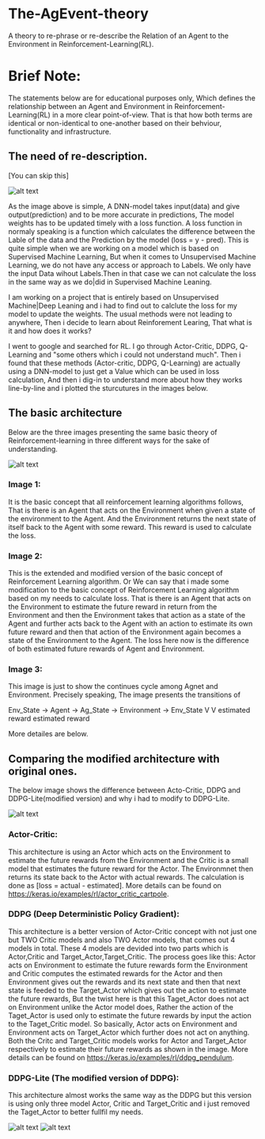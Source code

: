 # The-AgEvent-theory
A theory to re-phrase or re-describe the Relation of an Agent to the Environment in Reinforcement-Learning(RL).

# Brief Note:
The statements below are for educational purposes only, Which defines the relationship between an Agent and Environment in Reinforcement-Learning(RL) in a more clear point-of-view. That is that how both terms are identical or non-identical to one-another based on their behviour, functionality and infrastructure.

## The need of re-description.
[You can skip this]

![alt text](https://github.com/Sikander-SD/The-AgEvent-theory/blob/images/Basic.png?raw=true)

As the image above is simple, A DNN-model takes input(data) and give output(prediction) and to be more accurate in predictions, The model weights has to be updated timely with a loss function. A loss function in normaly speaking is a function which calculates the difference between the Lable of the data and the Prediction by the model (loss = y - pred). This is quite simple when we are working on a model which is based on Supervised Machine Learning, But when it comes to Unsupervised Machine Learning, we do not have any access or approach to Labels. We only have the input Data wihout Labels.Then in that case we can not calculate the loss in the same way as we do|did in Supervised Machine Leaning.

I am working on a project that is entirely based on Unsupervised Machine|Deep Leaning and i had to find out to calclute the loss for my model to update the weights. The usual methods were not leading to anywhere, Then i decide to learn about Reinforement Learing, That what is it and how does it works?

I went to google and searched for RL. I go through Actor-Critic, DDPG, Q-Learning and "some others which i could not understand much". Then i found that these methods (Actor-critic, DDPG, Q-Learning) are actually using a DNN-model to just get a Value which can be used in loss calculation, And then i dig-in to understand more about how they works line-by-line and i plotted the sturcutures in the images below.

## The basic architecture
Below are the three images presenting the same basic theory of Reinforcement-learning in three different ways  for the sake of understanding.

![alt text](https://github.com/Sikander-SD/The-AgEvent-theory/blob/images/reinforcement%20learning%20Agent%20and%20Environment%20sturcture.png?raw=true)

### Image 1: 
  It is the basic concept that all reinforcement learning algorithms follows, That is there is an Agent that acts on the Environment when given a state of the environment to the Agent. And the Environment returns the next state of itself back to the Agent with some reward. This reward is used to calculate the loss.

### Image 2:
  This is the extended and modified version of the basic concept of Reinforcement Learning algorithm. Or We can say that i made some modification to the basic concept of Reinforcement Learning algorithm based on my needs to calculate loss. That is there is an Agent that acts on the Environment to estimate the future reward in return from the Environment and then the Environment takes that action as a state of the Agent and further acts back to the Agent with an action to estimate its own future reward and then that action of the Environment again becomes a state of the Environment to the Agent. The loss here now is the difference of both estimated future rewards of Agent and Environment.

### Image 3:
  This image is just to show the continues cycle among Agnet and Environment.
  Precisely speaking, The image presents the transitions of
  
  Env_State -> Agent -> Ag_State -> Environment -> Env_State
                 V                      V
           estimated reward      estimated reward

  More detailes are below.

## Comparing the modified architecture with original ones.
The below image shows the difference between Acto-Critic, DDPG and DDPG-Lite(modified version) and why i had to modify to DDPG-Lite.

![alt text](https://github.com/Sikander-SD/The-AgEvent-theory/blob/images/comparing%20RL%20architectures.png?raw=true)

### Actor-Critic:
  This architecture is using an Actor which acts on the Environment to estimate the future rewards from the Environment and the Critic is a small model that estimates the future reward for the Actor. The Environmnet then returns its state back to the Actor with actual rewards. The calculation is done as [loss = actual - estimated].
More details can be found on https://keras.io/examples/rl/actor_critic_cartpole.

### DDPG (Deep Deterministic Policy Gradient):
  This architecture is a better version of Actor-Critic concept with not just one but TWO Critic models and also TWO Actor models, that comes out 4 models in total. These 4 models are devided into two parts which is Actor,Critic and Target_Actor,Target_Critic. The process goes like this:
Actor acts on Environment to estimate the future rewards form the Environment and Critic computes the estimated rewards for the Actor and then Environment gives out the rewards and its next state and then that next state is feeded to the Target_Actor which gives out the action to estimate the future rewards, But the twist here is that this Taget_Actor does not act on Environment unlike the Actor model does, Rather the action of the Taget_Actor is used only to estimate the future rewards by input the action to the Taget_Critic model.
So basically, Actor acts on Environment and Environment acts on Target_Actor which further does not act on anything. Both the Critc and Target_Critic models works for Actor and Target_Actor respectively to estimate their future rewards as shown in the image.
More details can be found on https://keras.io/examples/rl/ddpg_pendulum.

### DDPG-Lite (The modified version of DDPG):
  This architecture almost works the same way as the DDPG but this version is using only three model Actor, Critic and Target_Critic and i just removed the Taget_Actor to better fullfil my needs.




![alt text](https://github.com/Sikander-SD/The-AgEvent-theory/blob/images/ditricircle.png?raw=true)
![alt text](https://github.com/Sikander-SD/The-AgEvent-theory/blob/images/chessboard.png?raw=true)
